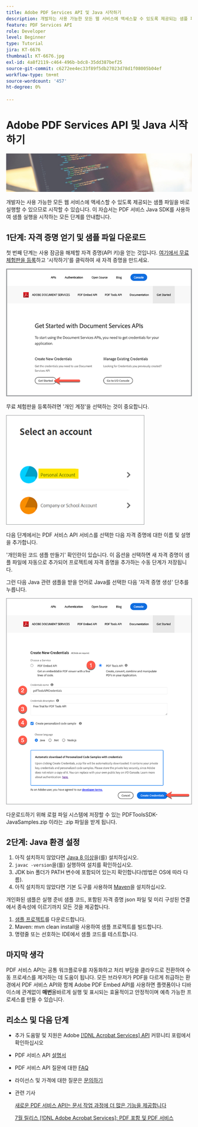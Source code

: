 ```yaml
---
title: Adobe PDF Services API 및 Java 시작하기
description: 개발자는 사용 가능한 모든 웹 서비스에 액세스할 수 있도록 제공되는 샘플 파일을 바로 실행할 수 있으므로 시작할 수 있습니다
feature: PDF Services API
role: Developer
level: Beginner
type: Tutorial
jira: KT-6676
thumbnail: KT-6676.jpg
exl-id: 4a8f2119-c464-496b-bdc8-35dd387bef25
source-git-commit: c6272ee4ec33f89f5db27023d78d1f08005b04ef
workflow-type: tm+mt
source-wordcount: '457'
ht-degree: 0%

---
```


# Adobe PDF Services API 및 Java 시작하기

![PDF 영웅 이미지 만들기](assets/GettingStartedJava_hero.jpg)

개발자는 사용 가능한 모든 웹 서비스에 액세스할 수 있도록 제공되는 샘플 파일을 바로 실행할 수 있으므로 시작할 수 있습니다. 이 자습서는 PDF 서비스 Java SDK를 사용하여 샘플 실행을 시작하는 모든 단계를 안내합니다.

## 1단계: 자격 증명 얻기 및 샘플 파일 다운로드

첫 번째 단계는 사용 잠금을 해제할 자격 증명(API 키)을 얻는 것입니다. [여기에서 무료 체험판을 등록](https://www.adobe.io/apis/documentcloud/dcsdk/gettingstarted.html)하고 &#39;시작하기&#39;를 클릭하여 새 자격 증명을 만드세요.

![단계 1](assets/GettingStartedJava_step1.png)

무료 체험판을 등록하려면 &#39;개인 계정&#39;을 선택하는 것이 중요합니다.

![개인](assets/GettingStartedJava_personal.png)

다음 단계에서는 PDF 서비스 API 서비스를 선택한 다음 자격 증명에 대한 이름 및 설명을 추가합니다.

&#39;개인화된 코드 샘플 만들기&#39; 확인란이 있습니다. 이 옵션을 선택하면 새 자격 증명이 샘플 파일에 자동으로 추가되어 프로젝트에 자격 증명을 추가하는 수동 단계가 저장됩니다.

그런 다음 Java 관련 샘플을 받을 언어로 Java를 선택한 다음 &#39;자격 증명 생성&#39; 단추를 누릅니다.

![자격 증명](assets/GettingStartedJava_credentials.png)

다운로드하기 위해 로컬 파일 시스템에 저장할 수 있는 PDFToolsSDK-JavaSamples.zip 이라는 .zip 파일을 받게 됩니다.

## 2단계: Java 환경 설정

1. 아직 설치하지 않았다면 [Java 8 이상](https://www.oracle.com/java/technologies/javase-downloads.html)을(를) 설치하십시오.
1. `javac -version`을(를) 실행하여 설치를 확인하십시오.
1. JDK bin 폴더가 PATH 변수에 포함되어 있는지 확인합니다(방법은 OS에 따라 다름).
1. 아직 설치하지 않았다면 기본 도구를 사용하여 [Maven](https://maven.apache.org/install.html)을 설치하십시오.

개인화된 샘플은 실행 준비 샘플 코드, 포함된 자격 증명 json 파일 및 미리 구성된 연결에서 종속성에 이르기까지 모든 것을 제공합니다.

1. [샘플 프로젝트](https://github.com/adobe/pdftools-java-sdk-samples)를 다운로드합니다.
1. Maven: mvn clean install을 사용하여 샘플 프로젝트를 빌드합니다.
1. 명령줄 또는 선호하는 IDE에서 샘플 코드를 테스트합니다.

## 마지막 생각

PDF 서비스 API는 공통 워크플로우를 자동화하고 처리 부담을 클라우드로 전환하여 수동 프로세스를 제거하는 데 도움이 됩니다. 모든 브라우저가 PDF을 다르게 취급하는 환경에서 PDF 서비스 API와 함께 Adobe PDF Embed API를 사용하면 플랫폼이나 디바이스에 관계없이 **매번**&#x200B;올바르게 실행 및 표시되는 효율적이고 안정적이며 예측 가능한 프로세스를 만들 수 있습니다.

## 리소스 및 다음 단계

* 추가 도움말 및 지원은 Adobe [[!DNL Acrobat Services] API](https://community.adobe.com/t5/document-cloud-sdk/bd-p/Document-Cloud-SDK?page=1&amp;sort=latest_replies&amp;filter=all) 커뮤니티 포럼에서 확인하십시오

* PDF 서비스 API [설명서](https://www.adobe.com/go/pdftoolsapi_doc)

* PDF 서비스 API 질문에 대한 [FAQ](https://community.adobe.com/t5/contentarchivals/contentarchivedpage/message-uid/10726197)

* 라이선스 및 가격에 대한 질문은 [문의하기](https://www.adobe.com/go/pdftoolsapi_requestform)

* 관련 기사

  [새로운 PDF 서비스 API는 문서 작업 과정에 더 많은 기능을 제공합니다](https://community.adobe.com/t5/acrobat-services-api-discussions/new-pdf-tools-api-brings-more-capabilities-for-document-services/m-p/11294170)

  [7월 릴리스 [!DNL Adobe Acrobat Services]: PDF 포함 및 PDF 서비스](https://medium.com/adobetech/july-release-of-adobe-document-services-pdf-embed-and-pdf-tools-17211bf7776d)
